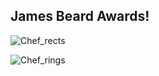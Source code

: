 ## James Beard Awards!

![Chef_rects](https://github.com/user-attachments/assets/d6041811-52fa-4253-b770-b465ab65d9c1)

![Chef_rings](https://github.com/user-attachments/assets/7925b464-0eef-430a-88a7-e3ebb42a9daa)
